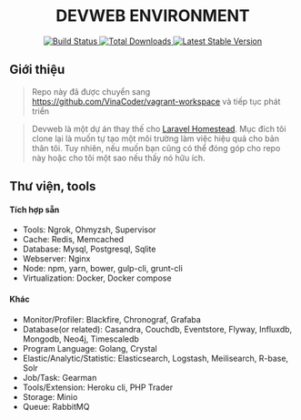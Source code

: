 <p align="center"><h1 style="text-align:center;">DEVWEB ENVIRONMENT</h1></p>

<p align="center">
    <a href="https://github.com/ducconit/devweb/actions">
        <img src="https://github.com/ducconit/devweb/workflows/tests/badge.svg" alt="Build Status">
    </a>
    <a href="https://packagist.org/packages/ducconit/devweb">
        <img src="https://img.shields.io/packagist/dt/ducconit/devweb" alt="Total Downloads">
    </a>
    <a href="https://packagist.org/packages/ducconit/devweb">
        <img src="https://img.shields.io/packagist/v/ducconit/devweb" alt="Latest Stable Version">
    </a>
</p>

## Giới thiệu

> Repo này đã được chuyển sang https://github.com/VinaCoder/vagrant-workspace và tiếp tục phát triển

> Devweb là một dự án thay thế cho [Laravel Homestead](https://github.com/laravel/homestead). Mục đích tôi clone lại là muốn tự tạo một môi trường làm việc hiệu quả cho bản thân tôi. Tuy nhiên, nếu muốn bạn cũng có thể đóng góp cho repo này hoặc cho tôi một sao nếu thấy nó hữu ích.

## Thư viện, tools

#### Tích hợp sẵn

-   Tools: Ngrok, Ohmyzsh, Supervisor
-   Cache: Redis, Memcached
-   Database: Mysql, Postgresql, Sqlite
-   Webserver: Nginx
-   Node: npm, yarn, bower, gulp-cli, grunt-cli
-   Virtualization: Docker, Docker compose

#### Khác

-   Monitor/Profiler: Blackfire, Chronograf, Grafaba
-   Database(or related): Casandra, Couchdb, Eventstore, Flyway, Influxdb, Mongodb, Neo4j, Timescaledb
-   Program Language: Golang, Crystal
-   Elastic/Analytic/Statistic: Elasticsearch, Logstash, Meilisearch, R-base, Solr
-   Job/Task: Gearman
-   Tools/Extension: Heroku cli, PHP Trader
-   Storage: Minio
-   Queue: RabbitMQ
